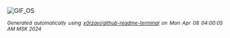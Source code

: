 <div align="justify">
<picture>
    <source media="(prefers-color-scheme: dark)" srcset="https://i.ibb.co/x6Z71ND/output-gif.gif">
    <source media="(prefers-color-scheme: light)" srcset="https://i.ibb.co/x6Z71ND/output-gif.gif">
    <img alt="GIF_OS" src="https://i.ibb.co/x6Z71ND/output-gif.gif">
</picture>

<sub><i>Generated automatically using [x0rzavi/github-readme-terminal](https://github.com/x0rzavi/github-readme-terminal) on Mon Apr 08 04:00:05 AM MSK 2024</i></sub>

</div>

<!-- Image deletion URL: https://ibb.co/bXtKskP/12f906f99ba5bf68178fe6d1b5d0ba2d -->